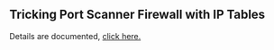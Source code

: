 ## Tricking Port Scanner Firewall with IP Tables

Details are documented, [click here.](https://github.com/abhisek3122/FirewallwithIPTables/blob/main/Project%20Documentation.pdf)
